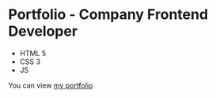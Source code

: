 # Portfolio - Company Frontend Developer
- HTML 5
- CSS 3
- JS

You can view [my portfolio](https://helgaandreeva.github.io/Company---Portfolio/)

